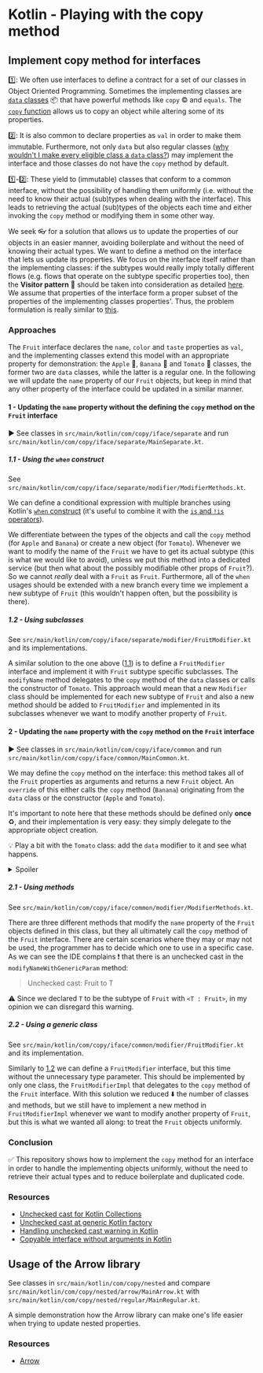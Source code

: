 # Kotlin - Playing with the copy method

## Implement copy method for interfaces
:one:: We often use interfaces to define a contract for a set of our classes in Object Oriented Programming. Sometimes the implementing classes are 
[`data` classes](https://kotlinlang.org/docs/data-classes.html) :package: that have powerful methods like `copy` :copyright: and `equals`.
The [`copy` function](https://kotlinlang.org/docs/data-classes.html#copying) allows us to copy an object while altering some of its properties. 

:two:: It is also common to declare properties as `val` in order to make them immutable. Furthermore, not only `data` but also regular classes 
([why wouldn't I make every eligible class a `data` class?](https://stackoverflow.com/questions/39650646/why-wouldnt-i-make-every-eligable-kotlin-class-a-data-class)) 
may implement the interface and those classes do not have the `copy` method by default.

:one:-:two:: These yield to (immutable) classes that conform to a common interface, without the possibility
of handling them uniformly (i.e. without the need to know their actual (sub)types when dealing with the interface).
This leads to retrieving the actual (sub)types of the objects each time and either 
invoking the `copy` method or modifying them in some other way. 

We seek :eyeglasses: for a solution that allows us to update the properties of our objects in an easier manner, 
avoiding boilerplate and without the need of knowing their actual types.
We want to define a method on the interface that lets us update its properties.
We focus on the interface itself rather than the implementing classes: if the subtypes would really imply totally different flows 
(e.g. flows that operate on the subtype specific properties too), then the 
**Visitor pattern** :cowboy_hat_face: should be taken into consideration as detailed [here](https://medium.com/javarevisited/java-write-code-thats-mode-readable-scalable-and-maintainable-6bbfd000809e).
We assume that properties of the interface form a proper subset of the properties of the implementing classes properties'.
Thus, the problem formulation is really similar to [this](https://stackoverflow.com/questions/77647393/abstract-over-the-copy-function-from-a-data-class).

### Approaches
The `Fruit` interface declares the `name`, `color` and `taste` properties as `val`, and the implementing classes
extend this model with an appropriate property for demonstration: the `Apple` :apple:, `Banana` :banana: and `Tomato` :tomato: classes, 
the former two are `data` classes, while the latter is a regular one.
In the following we will update the `name` property of our `Fruit` objects, but keep in mind that any other property of 
the interface could be updated in a similar manner.

#### 1 - Updating the `name` property without the defining the `copy` method on the `Fruit` interface
:arrow_forward: See classes in `src/main/kotlin/com/copy/iface/separate` and run `src/main/kotlin/com/copy/iface/separate/MainSeparate.kt`.

##### 1.1 - Using the `when` construct
See `src/main/kotlin/com/copy/iface/separate/modifier/ModifierMethods.kt`.

We can define a conditional expression with multiple branches using Kotlin's 
[`when` construct](https://kotlinlang.org/docs/control-flow.html#when-expression) (it's useful to combine it with the [`is` and `!is` operators](https://kotlinlang.org/docs/typecasts.html#is-and-is-operators)).

We differentiate between the types of the objects and call the `copy` method (for `Apple` and `Banana`) or
create a new object (for `Tomato`). Whenever we want to modify the name of the `Fruit` we have to get its actual subtype
(this is what we would like to avoid), unless
we put this method into a dedicated service (but then what about the possibly modifiable other props of `Fruit`?).
So we cannot _really_ deal with a `Fruit` as `Fruit`.
Furthermore, all of the `when` usages should be extended with a new branch every time we implement a new subtype of `Fruit`
(this wouldn't happen often, but the possibility is there).

##### 1.2 - Using subclasses
See `src/main/kotlin/com/copy/iface/separate/modifier/FruitModifier.kt` and its implementations.

A similar solution to the one above ([1.1](#11---using-the-when-construct)) is to define a `FruitModifier` 
interface and implement it with `Fruit` subtype specific subclasses.
The `modifyName` method delegates to the `copy` method of the `data` classes or calls the constructor of `Tomato`.
This approach would mean that a new `Modifier` class should be implemented for each new subtype of `Fruit` 
and also a new method should be added to `FruitModifier` and implemented in its subclasses whenever we want to modify another property of `Fruit`.

#### 2 - Updating the `name` property with the `copy` method on the `Fruit` interface
:arrow_forward: See classes in `src/main/kotlin/com/copy/iface/common` and run `src/main/kotlin/com/copy/iface/common/MainCommon.kt`.

We may define the `copy` method on the interface: this method takes all of the `Fruit` properties as arguments and returns a new `Fruit` object.
An `override` of this either calls the `copy` method (`Banana`) originating from the `data` class or the constructor (`Apple` and `Tomato`).

It's important to note here that these methods should be defined only **once** :recycle:, and their implementation is very easy:
they simply delegate to the appropriate object creation.

:bulb: Play a bit with the `Tomato` class: add the `data` modifier to it and see what happens.
<details>
  <summary>Spoiler</summary>
  
  :exclamation: The IDE complains about the `copy` method that takes all primary constructor arguments as parameters:
  > Conflicting overloads: public final fun copy(name: String = ..., color: String = ..., taste: Taste = ..., didIKnowThatItsAFruit: Boolean = ...): 
  > Tomato defined in com.copy.iface.common.fruit.Tomato
</details>

##### 2.1 - Using methods
See `src/main/kotlin/com/copy/iface/common/modifier/ModifierMethods.kt`.

There are three different methods that modify the `name` property of the `Fruit` objects defined in this class,
but they all ultimately call the `copy` method of the `Fruit` interface. There are certain scenarios where
they may or may not be used, the programmer has to decide which one to use in a specific case.
As we can see the IDE complains :exclamation: that there is an unchecked cast in the `modifyNameWithGenericParam` method:
> Unchecked cast: Fruit to T

:warning: Since we declared `T` to be the subtype of `Fruit` with `<T : Fruit>`, in my opinion we can disregard this warning.

##### 2.2 - Using a generic class
See `src/main/kotlin/com/copy/iface/common/modifier/FruitModifier.kt` and its implementation.

Similarly to [1.2](#12---using-subclasses) we can define a `FruitModifier` interface, but this time without the unnecessary 
type parameter. This should be implemented by only one class, the `FruitModifierImpl` that delegates to the `copy` method of the `Fruit` interface.
With this solution we reduced :arrow_down: the number of classes and methods, but we still have to implement a new method in 
`FruitModifierImpl` whenever we want to modify another property of `Fruit`, but this is what we wanted all along:
to treat the `Fruit` objects uniformly.

### Conclusion
:white_check_mark: This repository shows how to implement the `copy` method for an interface in order to handle the implementing objects uniformly,
without the need to retrieve their actual types and to reduce boilerplate and duplicated code.

### Resources
- [Unchecked cast for Kotlin Collections](https://stackoverflow.com/questions/36569421/kotlin-how-to-work-with-list-casts-unchecked-cast-kotlin-collections-listkot)
- [Unchecked cast at generic Kotlin factory](https://stackoverflow.com/questions/55053649/unchecked-cast-at-generic-kotlin-factory)
- [Handling unchecked cast warning in Kotlin](https://stackoverflow.com/questions/61520115/is-there-any-way-to-handle-unchecked-cast-warning-without-using-supress-in-kotli)
- [Copyable interface without arguments in Kotlin](https://stackoverflow.com/questions/43667628/write-a-copyable-interface-more-elegant-than-in-java)

## Usage of the Arrow library 
See classes in `src/main/kotlin/com/copy/nested` and compare `src/main/kotlin/com/copy/nested/arrow/MainArrow.kt` with 
`src/main/kotlin/com/copy/nested/regular/MainRegular.kt`.

A simple demonstration how the Arrow library can make one's life easier when trying to update nested properties.

### Resources
- [Arrow](https://arrow-kt.io/learn/overview/)
